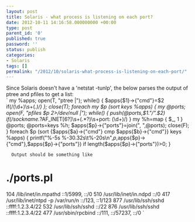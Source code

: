 ```yaml
---
layout: post
title: Solaris - what process is listening on each port?
date: 2012-10-11 14:16:58.000000000 +00:00
type: post
parent_id: '0'
published: true
password: ''
status: publish
categories:
- Solaris
tags: []
permalink: "/2012/10/solaris-what-process-is-listening-on-each-port/"
---
```

Since Solaris doesn't have a 'netstat -tunlp', the below parses the output of ptree and pfiles to get a list:  
`
my %apps;
open(T, "ptree |"); while() { $apps{$1}->{"cmd"}=$2 if(/(\d+)\s+(.*)/) }; close(T);
foreach my $p (sort keys %apps) {
 my @ports; open(F, "pfiles $p 2>/dev/null |");
 while() { push(@ports,$1."/".$2) if(/sockname.*?AF_INET[6?]\s+(.*?)\s+port: (\d+)/) }
 my %h=map { $_, 1 } @ports; @ports=keys %h; $apps{$p}->{"ports"}=join(", ",@ports); close(F);
}
foreach $p (sort {$apps{$a}->{"cmd"} cmp $apps{$b}->{"cmd"}} keys %apps) {
 printf("%-5s %-30.32s\t%-20s\n",$p,$apps{$p}->{"cmd"},$apps{$p}->{"ports"}) if length($apps{$p}->{"ports"})>0;
}

`  
Output should be something like  
`
# ./ports.pl
104 /lib/inet/in.mpathd ::1/5999, ::/0
510 /usr/lib/inet/in.ndpd ::/0
417 /usr/lib/inet/ntpd -p /var/run/n ::/123, ::1/123
877 /usr/lib/ssh/sshd ::ffff:1.2.3.4/22
532 /usr/lib/ssh/sshd ::/22
876 /usr/lib/ssh/sshd ::ffff:1.2.3.4/22
477 /usr/sbin/rpcbind ::/111, ::/57237, ::/0
`

